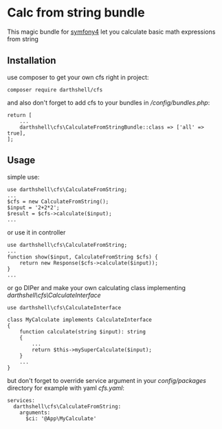 # Calc from string bundle

This magic bundle for [symfony4](https://symfony.com/) let you calculate basic math expressions from string 

Installation
---------------

use composer to get your own cfs right in project:

    composer require darthshell/cfs

and also don't forget to add cfs to your bundles in */config/bundles.php*:

    return [
        ...
        darthshell\cfs\CalculateFromStringBundle::class => ['all' => true],
    ];

Usage
---------------
simple use:

    use darthshell\cfs\CalculateFromString;
    ...
    $cfs = new CalculateFromString();
    $input = '2+2*2';
    $result = $cfs->calculate($input); 
    ...

or use it in controller
    
    use darthshell\cfs\CalculateFromString;
    ...
    function show($input, CalculateFromString $cfs) {
        return new Response($cfs->calculate($input));
    } 
    ...

or go DIPer and make your own calculating class implementing *darthshell\cfs\CalculateInterface* 
    
    use darthshell\cfs\CalculateInterface
    
    class MyCalculate implements CalculateInterface
    {
        function calculate(string $input): string
        {
            ...        
            return $this->mySuperCalculate($input);
        }
        ...
    }

but don't forget to override service argument in your *config/packages* directory
for example with yaml *cfs.yaml*:

    services:
      darthshell\cfs\CalculateFromString:
        arguments:
          $ci: '@App\MyCalculate'
          
